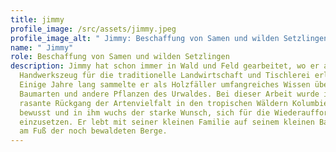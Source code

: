 ```yaml
---
title: jimmy
profile_image: /src/assets/jimmy.jpeg
profile_image_alt: " Jimmy: Beschaffung von Samen und wilden Setzlingen"
name: " Jimmy"
role: Beschaffung von Samen und wilden Setzlingen
description: Jimmy hat schon immer in Wald und Feld gearbeitet, wo er alles
  Handwerkszeug für die traditionelle Landwirtschaft und Tischlerei erlernte.
  Einige Jahre lang sammelte er als Holzfäller umfangreiches Wissen über
  Baumarten und andere Pflanzen des Urwaldes. Bei dieser Arbeit wurde ihm der
  rasante Rückgang der Artenvielfalt in den tropischen Wäldern Kolumbiens
  bewusst und in ihm wuchs der starke Wunsch, sich für die Wiederaufforstung
  einzusetzen. Er lebt mit seiner kleinen Familie auf seinem kleinen Bauernhof
  am Fuß der noch bewaldeten Berge.
---
```

